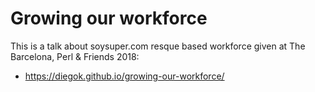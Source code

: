 # Growing our workforce

This is a talk about soysuper.com resque based workforce given at The Barcelona, Perl & Friends 2018:

- https://diegok.github.io/growing-our-workforce/
